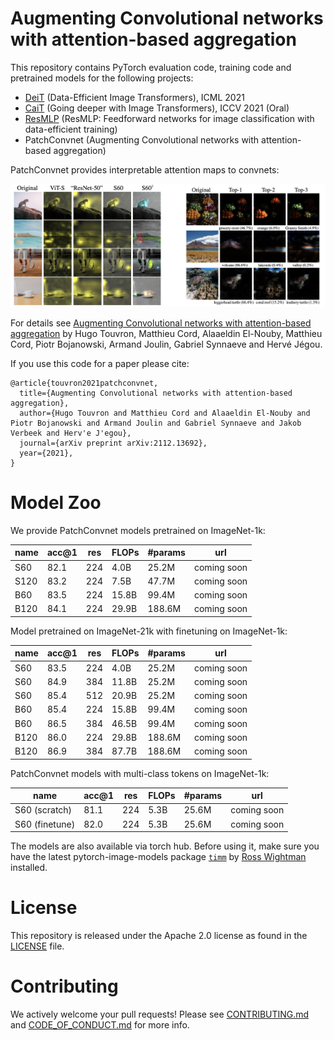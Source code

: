 # Augmenting Convolutional networks with attention-based aggregation

This repository contains PyTorch evaluation code, training code and pretrained models for the following projects:
* [DeiT](README.md) (Data-Efficient Image Transformers), ICML 2021 
* [CaiT](README_cait.md) (Going deeper with Image Transformers), ICCV 2021 (Oral)
* [ResMLP](README_resmlp.md) (ResMLP: Feedforward networks for image classification with data-efficient training)
* PatchConvnet (Augmenting Convolutional networks with attention-based aggregation)

PatchConvnet provides interpretable attention maps to convnets:

<p align="center">
  <img width="900"  src=".github/patch_convnet.png">
</p>

For details see [Augmenting Convolutional networks with attention-based aggregation](https://arxiv.org/abs/2112.13692) by Hugo Touvron, Matthieu Cord, Alaaeldin El-Nouby, Matthieu Cord, Piotr Bojanowski, Armand Joulin, Gabriel Synnaeve and Hervé Jégou.

If you use this code for a paper please cite:

```
@article{touvron2021patchconvnet,
  title={Augmenting Convolutional networks with attention-based aggregation},
  author={Hugo Touvron and Matthieu Cord and Alaaeldin El-Nouby and Piotr Bojanowski and Armand Joulin and Gabriel Synnaeve and Jakob Verbeek and Herv'e J'egou},
  journal={arXiv preprint arXiv:2112.13692},
  year={2021},
}
```

# Model Zoo

We provide PatchConvnet models pretrained on ImageNet-1k:

| name | acc@1 | res | FLOPs| #params | url |
| --- | --- | --- | --- | --- | --- | 
| S60 | 82.1 | 224 |4.0B| 25.2M| coming soon |
| S120| 83.2 | 224 |  7.5B |47.7M | coming soon |
| B60 | 83.5 | 224 |  15.8B |99.4M | coming soon |
| B120 |84.1 | 224 |  29.9B |188.6M | coming soon |

Model pretrained on ImageNet-21k with finetuning on ImageNet-1k:

| name | acc@1 | res | FLOPs| #params | url |
| --- | --- | --- | --- | --- | --- | 
| S60 |83.5 | 224 |  4.0B |25.2M |coming soon |
| S60 |84.9 | 384 |  11.8B |25.2M |coming soon |
| S60 |85.4 | 512 |  20.9B |25.2M |coming soon |
| B60 |85.4 | 224 |  15.8B |99.4M |coming soon |
| B60 |86.5 | 384 |  46.5B |99.4M |coming soon |
| B120 |86.0 | 224 |  29.8B |188.6M |coming soon |
| B120 |86.9 | 384 |  87.7B |188.6M |coming soon |

PatchConvnet models with multi-class tokens on ImageNet-1k:

| name | acc@1 | res | FLOPs| #params | url |
| --- | --- | --- | --- | --- | --- | 
| S60 (scratch)|81.1 | 224 |  5.3B |25.6M |coming soon |
| S60 (finetune)|82.0 | 224 |  5.3B |25.6M |coming soon |


The models are also available via torch hub.
Before using it, make sure you have the latest pytorch-image-models package [`timm`](https://github.com/rwightman/pytorch-image-models) by [Ross Wightman](https://github.com/rwightman) installed. 


# License
This repository is released under the Apache 2.0 license as found in the [LICENSE](LICENSE) file.

# Contributing
We actively welcome your pull requests! Please see [CONTRIBUTING.md](.github/CONTRIBUTING.md) and [CODE_OF_CONDUCT.md](.github/CODE_OF_CONDUCT.md) for more info.
